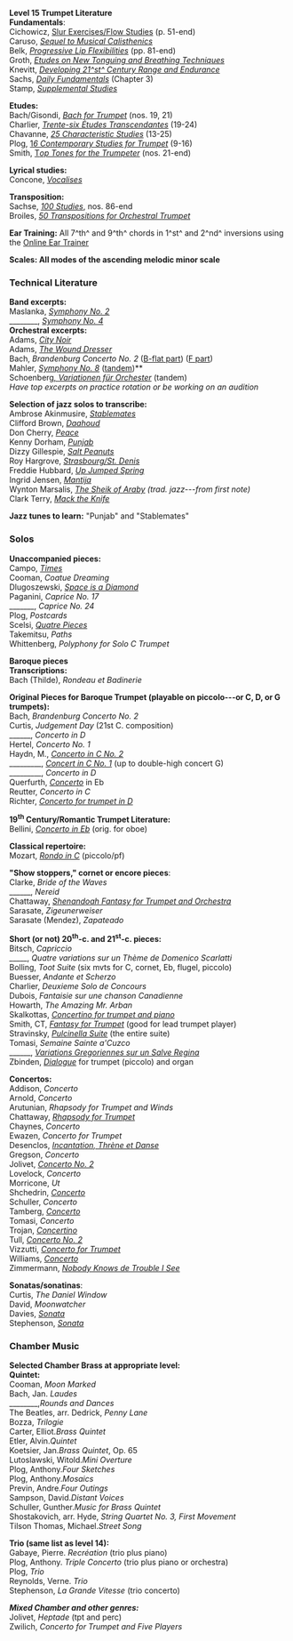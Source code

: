**Level 15 Trumpet Literature**  
**Fundamentals**:  
Cichowicz, [Slur Exercises/Flow Studies](https://www.dropbox.com/s/4svl5bhshnksjhv/Cichowicz-Flow-Studies.pdf?dl=0) (p. 51-end)  
Caruso, [*Sequel to Musical Calisthenics*](https://www.dropbox.com/s/io3zdw5dlfo1pwc/Caruso%2C%20Derasse%2C%20Sequel%20to%20Musical%20Calisthenics.pdf?dl=0)  
Belk, [*Progressive Lip Flexibilities*](https://www.dropbox.com/s/7sz2tv13vc2ipuz/Belk%2C%20Progressive%20Lip%20Flexibilities.pdf?dl=0) (pp. 81-end)  
Groth, [*Etudes on New Tonguing and Breathing Techniques*](https://www.dropbox.com/s/2s4xy5qbc0g169n/Groth%2C%20Etuden%20uber%20neue%20Zungenstob%20und%20Atem%20Techniken.pdf?dl=0)  
Knevitt, [*Developing 21^st^ Century Range and Endurance*](https://www.dropbox.com/s/qym3sz7j7221sis/Knevitt%2C%20Developing-21st-Century-Range-and-Endurance-on-Trumpet.pdf?dl=0)  
Sachs, [*Daily Fundamentals*](https://www.dropbox.com/s/uitood5nqkaulh1/Sachs%20Daily%20Fundamentals.pdf?dl=0) (Chapter 3)  
Stamp, [*Supplemental Studies*](https://www.dropbox.com/s/y2c9ifylls2xuc6/Stamp%2C%20Supplemental%20Studies.pdf?dl=0)  
  
**Etudes:**  
Bach/Gisondi, [*Bach for Trumpet*](https://www.dropbox.com/s/la9vdzb1at6otoy/Gisondi%2C%20Bach_For_Trumpet.pdf?dl=0) (nos. 19, 21)  
Charlier, [*Trente-six Études Transcendantes*](https://www.dropbox.com/s/btdtztjog1l50wh/Charlier%20-%2036%20Etudes%20for%20Trumpet.pdf?dl=0) (19-24)  
Chavanne, [*25 Characteristic Studies*](https://www.dropbox.com/s/fxc0cjtftaddxww/Chavanne%2C%2025-Characteristic-Studies.pdf?dl=0) (13-25)  
Plog, [1*6 Contemporary Studies for Trumpet*](https://www.dropbox.com/s/akqi8q9ldwu8486/Plog%2C%2016-Contemporary-Etudes-for-Trumpet.pdf?dl=0) (9-16)  
Smith, [T*op Tones for the Trumpeter*](https://www.dropbox.com/s/a2ws9fnt83eyvrc/Smith-Toptones.pdf?dl=0) (nos. 21-end)  
  
**Lyrical studies:**  
Concone, [*Vocalises*](https://www.dropbox.com/s/ulcihu21nmzur3t/Concone%2C%20Complete%20Solfeggi%20tpt.pdf?dl=0)  
  
**Transposition:**  
Sachse, [*100 Studies*](https://www.dropbox.com/s/m8prssj7y8p6ljy/Sachse%20100%20Studies.pdf?dl=0), nos. 86-end  
Broiles, [*50 Transpositions for Orchestral Trumpet*](https://www.dropbox.com/s/xcawt7gvp2oojwa/Broiles%2C%2050%20Transpositions%20for%20Orchestral%20Trumpet.pdf?dl=0)  
  
**Ear Training:** All 7^th^ and 9^th^ chords in 1^st^ and 2^nd^ inversions using the [Online Ear Trainer](https://www.iwasdoingallright.com/tools/ear_training/online/)  
  
**Scales: All modes of the ascending melodic minor scale**  
  
### Technical Literature  
**Band excerpts:**  
Maslanka, [*Symphony No. 2*](https://www.dropbox.com/s/rtdzgevgo6gij2m/Maslanka%2C%20Symphony%20No.%202%20excerpts.pdf?dl=0)  
\_\_\_\_\_\_\_\_, [*Symphony No. 4*](https://www.dropbox.com/s/xvaqzhs0nl5zwgw/Maslanka%2C%20Symphony%20No.%204%20excerpts.pdf?dl=0)  
**Orchestral excerpts:**  
Adams, [*City Noir*](https://www.dropbox.com/s/ujn1i4941xlmo7o/Sachs%2C%20The%20Orchestral%20Trumpet%20%28searchable%20text%29.pdf?dl=0)  
Adams, [*The Wound Dresser*](https://www.dropbox.com/s/ujn1i4941xlmo7o/Sachs%2C%20The%20Orchestral%20Trumpet%20%28searchable%20text%29.pdf?dl=0)  
Bach, *Brandenburg Concerto No. 2* ([B-flat part](https://www.dropbox.com/s/fkqsb244cabo6w4/Bach%2C%20Brandenburg%20Concerto%20No.%202%20in%20Bb%20excerpts%20HME.pdf?dl=0)) ([F part](https://www.dropbox.com/s/1pafdtz2xdax9y6/Bach%2C%20Brandenburg%20Concerto%20No.%202%20in%20F%20excerpts%20HME.pdf?dl=0))  
Mahler, [*Symphony No. 8*](https://www.dropbox.com/s/05ycgvorcemyy3g/Sachs%2C%20Mahler%20Symph%20Works%2C%20vol%203%20IMC.pdf?dl=0) ([tandem](https://www.dropbox.com/s/0eerjcvtmf4i4oa/Mahler%2C%20Symphony%20No.%208%20excerpts%20tandem%20HME.pdf?dl=0))**  
Schoenberg[*, Variationen für Orchester*](https://www.dropbox.com/s/gpodml9wyhg7amd/Schoenberg%2C%20Variationen%20fur%20Orchester%20excerpts%20tandem%20HME.pdf?dl=0) (tandem)  
*Have top excerpts on practice rotation or be working on an audition*  
  
**Selection of jazz solos to transcribe:**  
Ambrose Akinmusire, [*Stablemates*](https://youtu.be/9_Hj5Wd49iU)  
Clifford Brown, [*Daahoud*](https://youtu.be/lv4EarQxGMo)  
Don Cherry, [*Peace*](https://youtu.be/nAomEYBpJsg?t=255)  
Kenny Dorham, [*Punjab*](https://youtu.be/VOYqO3zwYIU?t=204)  
Dizzy Gillespie, [*Salt Peanuts*](https://youtu.be/gg1Wl-NmzWg?t=129)  
Roy Hargrove, [*Strasbourg/St. Denis*](https://youtu.be/PZ4oyVMtVvg?t=235)  
Freddie Hubbard, [*Up Jumped Spring*](https://youtu.be/khby51sf82s)  
Ingrid Jensen, [*Mantija*](https://youtu.be/SvQ6dCny0l4?t=118)  
Wynton Marsalis, *[The Sheik of Araby](https://youtu.be/ZBJ-MmTA-eU) (trad. jazz---from first note)*  
Clark Terry, [*Mack the Knife*](https://youtu.be/HaEF6xfijL0)  
  
**Jazz tunes to learn:** "Punjab" and "Stablemates"  
  
### Solos  
**Unaccompanied pieces:**  
Campo, [*Times*](https://www.dropbox.com/s/jjoepbvxyyb2rrg/Campo%2C%20Times%20solo%20unaccompanied%20tpt.pdf?dl=0)  
Cooman, *Coatue Dreaming*  
Dlugoszewski, [*Space is a Diamond*](https://www.dropbox.com/s/4v8iwjlhlt1q3y8/Dlugoszewski%2C%20Space%20is%20a%20Diamond%20unaccompanied%20tpt.pdf?dl=0)  
Paganini, *Caprice No. 17*  
\_\_\_\_\_\_\_, *Caprice No. 24*  
Plog, *Postcards*  
Scelsi, [*Quatre Pieces*](https://www.dropbox.com/s/6rgnbf2w2ef6gbj/Scelsi%2C%20Quatre%20Pieces%20unaccompanied.pdf?dl=0)  
Takemitsu, *Paths*  
Whittenberg, *Polyphony for Solo C Trumpet*  
  
**Baroque pieces**  
**Transcriptions:**  
Bach (Thilde), *Rondeau et Badinerie*  
  
**Original Pieces for Baroque Trumpet (playable on piccolo---or C, D, or G trumpets):**  
Bach, *Brandenburg Concerto No. 2*  
Curtis, *Judgement Day* (21st C. composition)  
\_\_\_\_\_\_, *Concerto in D*  
Hertel, *Concerto No. 1*  
Haydn, M., [*Concerto in C No. 2*](https://www.dropbox.com/s/wdr73p802uu3qye/Haydn%2C%20Tarr%2C%20Trumpet%20Concerto%20No.%202%20Ctpt.pdf?dl=0)  
\_\_\_\_\_\_\_\_\_, [*Concert in C No. 1*](https://www.dropbox.com/s/r07q7r4lzh7v8qm/Haydn%2C%20Concertino%20per%20il%20Clarino%20tpt%20pf.pdf?dl=0) (up to double-high concert G)  
\_\_\_\_\_\_\_\_\_, *Concerto in D*  
Querfurth, [*Concerto*](https://www.dropbox.com/s/ov00t4e59pt3xuu/Querfurth%2C%20Concerto%20Eb%20tpt%20no%20pf.pdf?dl=0) in Eb  
Reutter, *Concerto in C*  
Richter, [*Concerto for trumpet in D*](https://www.dropbox.com/s/d44gpkz1v6532gw/Richter%2C%20Konzert%20fur%20Trompete%20tpt%2C%20pf.pdf?dl=0)  
  
**19<sup>th</sup> Century/Romantic Trumpet Literature:**  
Bellini, [*Concerto in Eb*](https://www.dropbox.com/s/1ulm3oqdxdfcd9l/high%20trumpet%20all%20of%20it.pdf?dl=0) (orig. for oboe)  
  
**Classical repertoire:**  
Mozart, [*Rondo in C*](https://www.dropbox.com/s/yv9u71u9fv8mpu2/Mozart%2C%20Rondo%20C%20Bb%20pf.pdf?dl=0) (piccolo/pf)  
  
**"Show stoppers," cornet or encore pieces**:  
Clarke, *Bride of the Waves*  
\_\_\_\_\_\_, *Nereid*  
Chattaway, [*Shenandoah Fantasy for Trumpet and Orchestra*](https://www.dropbox.com/s/z5t59yz6i1jtpub/Chattaway%2C%20Shenandoah%20Fantasy%20tpt%20%28no%20band%29.pdf?dl=0)  
Sarasate, *Zigeunerweiser*  
Sarasate (Mendez), *Zapateado*  
  
**Short (or not) 20<sup>th</sup>-c. and 21<sup>st</sup>-c. pieces:**  
Bitsch, *Capriccio*  
\_\_\_\_\_, *Quatre variations sur un Thème de Domenico Scarlatti*  
Bolling, *Toot Suite* (six mvts for C, cornet, Eb, flugel, piccolo)  
Buesser, *Andante et Scherzo*  
Charlier, *Deuxieme Solo de Concours*  
Dubois, *Fantaisie sur une chanson Canadienne*  
Howarth, *The Amazing Mr. Arban*  
Skalkottas, [*Concertino for trumpet and piano*](https://www.dropbox.com/s/anzg7wexur9wbmz/Skalkottas%2C%20Concertino%20tpt%20%28missing%20pf%29.pdf?dl=0)  
Smith, CT, [*Fantasy for Trumpet*](https://www.dropbox.com/s/mznsysq59822gzw/Smith%2C%20Claude%2C%20Fantasy%20for%20Trumpet%20tpt%20pf.pdf?dl=0) (good for lead trumpet player)  
Stravinsky, [*Pulcinella Suite*](https://www.dropbox.com/s/s6joa9eipwdb5bk/Stravinsky%2C%20Pienaar%2C%20Pulcinella%20Suite%20tpt%20pf.pdf?dl=0) (the entire suite)  
Tomasi, *Semaine Sainte a'Cuzco*  
\_\_\_\_\_\_, [*Variations Gregoriennes sur un Salve Regina*](https://www.dropbox.com/s/2ucm2fzxkfwv8j3/Tomasi%2C%20Variations%20Gregoriennes%20sur%20un%20Salve%20Regina%20Bb%20C%20pf.pdf?dl=0)  
Zbinden, [*Dialogue*](https://www.dropbox.com/s/jtahky7jrfoykqs/Zbinden%2C%20Dialogue%20tpt%20org.pdf?dl=0) for trumpet (piccolo) and organ  
  
**Concertos:**  
Addison, *Concerto*  
Arnold, *Concerto*  
Arutunian, *Rhapsody for Trumpet and Winds*  
Chattaway, [*Rhapsody for Trumpet*](https://www.dropbox.com/s/5qlk430fnj4wfvp/Chattaway%2C%20Rhapsody%20for%20Trumpet%20no%20pf.pdf?dl=0)  
Chaynes, *Concerto*  
Ewazen, *Concerto for Trumpet*  
Desenclos, [*Incantation, Thrène et Danse*](https://www.dropbox.com/s/4j30xpbwrc35u0p/Desenclos%2C%20Incantation%20Threne%20et%20Danse%20tpt%20pf.pdf?dl=0)  
Gregson, *Concerto*  
Jolivet, [*Concerto No. 2*](https://www.dropbox.com/s/3jxfmjpom3iz7hu/Jolivet%2C%20Second%20Concerto%20Pour%20Trompette%20tpt%20pf.pdf?dl=0)  
Lovelock, *Concerto*  
Morricone, *Ut*  
Shchedrin, [*Concerto*](https://www.dropbox.com/s/a8fja13dwfwbcn8/Schuller%2C%20Concerto%20tpt%20pf.pdf?dl=0)  
Schuller, *Concerto*  
Tamberg, [*Concerto*](https://www.dropbox.com/s/ld1bk5l65vk3mnl/Tamberg%2C%20Trumpet%20Concerto%20tpt%20pf.pdf?dl=0)  
Tomasi, *Concerto*  
Trojan, [*Concertino*](https://www.dropbox.com/s/e2l7iwvc5fcnt6a/Trojan%2C%20Concertino%20per%20tromba%20Ctpt%20pf.pdf?dl=0)  
Tull, [*Concerto No. 2*](https://www.dropbox.com/s/ar4f81c7nz9zntb/Tull%2C%20Concerto%20No.%202%20tpt%20pf%20perc.pdf?dl=0)  
Vizzutti, [*Concerto for Trumpet*](https://www.dropbox.com/s/8khm27ma9so2dur/Vizzutti%20-%20Concerto%20for%20Trumpet%20tpt.pdf?dl=0)  
Williams, [*Concerto*](https://www.dropbox.com/s/xpsv6npghdz0l13/Williams%2C%20Concerto%20C%20or%20Bb%20pf.pdf?dl=0)  
Zimmermann, [*Nobody Knows de Trouble I See*](https://www.dropbox.com/s/yze4l2psuampo2y/Zimmermann%2C%20Nobody%20Knows%20de%20Trouble%20I%20See%20tpt%20missing%20accompaniment.pdf?dl=0)  
  
**Sonatas/sonatinas**:  
Curtis, *The Daniel Window*  
David, *Moonwatcher*  
Davies, [*Sonata*](https://www.dropbox.com/s/8d64fiehvg8pzcw/Davies%2C%20Sonata%20Dtpt%20pf.pdf?dl=0)  
Stephenson, [*Sonata*](https://www.dropbox.com/s/b9202zt91umvwv6/Stephenson%2C%20Sonata%20Ctpt%20pf.pdf?dl=0)  
  
### Chamber Music  
**Selected Chamber Brass at appropriate level:**  
**Quintet:**  
Cooman, *Moon Marked*  
Bach, Jan. *Laudes*  
\_\_\_\_\_\_\_\_,*Rounds and Dances*  
The Beatles, arr. Dedrick, *Penny Lane*  
Bozza, *Trilogie*  
Carter, Elliot.*Brass Quintet*  
Etler, Alvin.*Quintet*  
Koetsier, Jan.*Brass Quintet*, Op. 65  
Lutoslawski, Witold.*Mini Overture*  
Plog, Anthony.*Four Sketches*  
Plog, Anthony.*Mosaics*  
Previn, Andre.*Four Outings*  
Sampson, David.*Distant Voices*  
Schuller, Gunther.*Music for Brass Quintet*  
Shostakovich, arr. Hyde, *String Quartet No. 3, First Movement*  
Tilson Thomas, Michael.*Street Song*  
  
**Trio (same list as level 14):**  
Gabaye, Pierre. *Recréation* (trio plus piano)  
Plog, Anthony. *Triple Concerto* (trio plus piano or orchestra)  
Plog, *Trio*  
Reynolds, Verne. *Trio*  
Stephenson, *La Grande Vitesse* (trio concerto)  
  
***Mixed Chamber and other genres:***  
Jolivet, *Heptade* (tpt and perc)  
Zwilich, *Concerto for Trumpet and Five Players*  